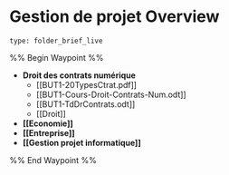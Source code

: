 # Gestion de projet Overview
 
```ccard
type: folder_brief_live
```
 
%% Begin Waypoint %%
- **Droit des contrats numérique**
	- [[BUT1-20TypesCtrat.pdf]]
	- [[BUT1-Cours-Droit-Contrats-Num.odt]]
	- [[BUT1-TdDrContrats.odt]]
	- [[Droit]]
- **[[Economie]]**
- **[[Entreprise]]**
- **[[Gestion projet informatique]]**

%% End Waypoint %%